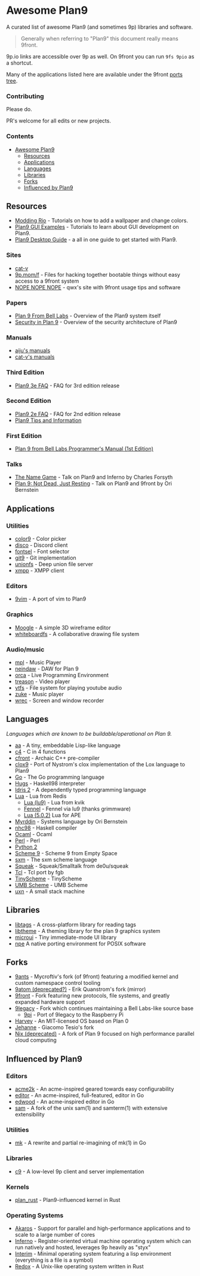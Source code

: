 # Awesome Plan9

A curated list of awesome Plan9 (and sometimes 9p) libraries and software.

> Generally when referring to "Plan9" this document really means 9front.

9p.io links are accessible over 9p as well. On 9front you can run `9fs 9pio` as a shortcut.

Many of the applications listed here are available under the 9front [ports tree](https://code.9front.org/hg/ports).

### Contributing

Please do.

PR's welcome for all edits or new projects.

### Contents

- [Awesome Plan9](#awesome-plan9)
  - [Resources](#resources)
  - [Applications](#applications)
  - [Languages](#languages)
  - [Libraries](#libraries)
  - [Forks](#forks)
  - [Influenced by Plan9](#influenced-by-plan9)

## Resources

* [Modding Rio](https://wiki.xxiivv.com/site/rio.html) - Tutorials on how to add a wallpaper and change colors.
* [Plan9 GUI Examples](https://wiki.xxiivv.com/site/plan9_c.html) - Tutorials to learn about GUI development on Plan9.
* [Plan9 Desktop Guide](https://pspodcasting.net/dan/blog/2019/plan9_desktop.html) - a all in one guide to get started with Plan9.

### Sites

* [cat-v](http://cat-v.org)
* [9p.mom/f](http://9p.mom/f) - Files for hacking together bootable things without easy access to a 9front system
* [NOPE NOPE NOPE](http://nopenopenope.net/) - qwx's site with 9front usage tips and software


### Papers

* [Plan 9 From Bell Labs](https://9p.io/sys/doc/9.pdf) - Overview of the Plan9 system itself
* [Security in Plan 9](https://9p.io/sys/doc/auth.pdf) - Overview of the security architecture of Plan9


### Manuals

* [aiju's manuals](http://man.aiju.de/)
* [cat-v's manuals](http://man.cat-v.org/9front/)

### Third Edition

* [Plan9 3e FAQ](http://www.fywss.com/plan9/plan9v3faq.html) - FAQ for 3rd edition release

### Second Edition

* [Plan9 2e FAQ](http://www.fywss.com/plan9/plan9v2faq.html) - FAQ for 2nd edition release
* [Plan9 Tips and Information](http://www.fywss.com/plan9/info/)

### First Edition

* [Plan 9 from Bell Labs Programmer's Manual (1st Edition)](http://doc.cat-v.org/plan_9/1st_edition/manual.pdf)

### Talks

* [The Name Game](https://youtu.be/3d1SHOCCDn0) - Talk on Plan9 and Inferno by Charles Forsyth
* [Plan 9: Not Dead, Just Resting](https://youtu.be/6m3GuoaxRNM) - Talk on Plan9 and 9front by Ori Bernstein

## Applications

### Utilities

* [color9](https://wiki.xxiivv.com/site/plan9_color.html) - Color picker
* [disco](https://github.com/henesy/disco) - Discord client
* [fontsel](https://git.sr.ht/~ft/fontsel) - Font selector
* [git9](https://github.com/oridb/git9) - Git implementation
* [unionfs](https://github.com/okvik/unionfs) - Deep union file server
* [xmpp](https://git.sr.ht/~ft/xmpp) - XMPP client

### Editors

* [9vim](https://vmsplice.net/9vim.html) - A port of vim to Plan9

### Graphics

* [Moogle](https://wiki.xxiivv.com/site/moogle.html) - A simple 3D wireframe editor
* [whiteboardfs](https://git.sr.ht/~amavect/whiteboardfs) - A collaborative drawing file system

### Audio/music

* [mpl](https://github.com/majiru/mpl) - Music Player
* [neindaw](https://git.sr.ht/~ft/neindaw) - DAW for Plan 9
* [orca](https://git.sr.ht/~ft/orca) - Live Programming Environment
* [treason](https://git.sr.ht/~ft/treason) - Video player
* [ytfs](https://github.com/majiru/ytfs) - File system for playing youtube audio
* [zuke](https://git.sr.ht/~ft/zuke) - Music player
* [wrec](https://git.sr.ht/~ft/wrec) - Screen and window recorder

## Languages

*Languages which are known to be buildable/operational on Plan 9.*

* [aa](https://git.sr.ht/~ft/aa) - A tiny, embeddable Lisp-like language
* [c4](https://github.com/henesy/c4) - C in 4 functions
* [cfront](http://www.quintile.net/plan9/c++/index.html) - Archaic C++ pre-compiler
* [clox9](https://github.com/henesy/clox9) -  Port of Nystrom's clox implementation of the Lox language to Plan9 
* [Go](https://golang.org/) - The Go programming language
* [Hugs](https://9p.io/wiki/plan9/Contrib_index/index.html) - Haskell98 interpreter
* [Idris 2](https://www.idris-lang.org/pages/download.html) - A dependently typed programming language
* [Lua](http://download.redis.io/releases/redis-3.0.1.tar.gz) - Lua from Redis
    * [Lua (lu9)](https://sr.ht/~kvik/lu9/) - Lua from kvik
    * [Fennel](https://fennel-lang.org/) - Fennel via lu9 (thanks grimmware)
    * [Lua (5.0.2)](https://9p.io/wiki/plan9/Contrib_index/index.html) Lua for APE
* [Myrddin](https://myrlang.org/) - Systems language by Ori Bernstein
* [nhc98](https://9p.io/sources/contrib/fernan/nhc98/) - Haskell compiler
* [Ocaml](http://caml.inria.fr/pub/distrib/ocaml-4.07/ocaml-4.07.1.tar.gz) - Ocaml
* [Perl](9p.io/sources/extra/perl.iso.bz2) - Perl
* [Python 2](http://git.9front.org/plan9front/pyhg/HEAD/info.html)
* [Scheme 9](https://t3x.org/s9fes/) - Scheme 9 from Empty Space
* [sxm](https://9p.io/wiki/plan9/Contrib_index/index.html) - The sxm scheme language
* [Squeak](https://github.com/henesy/squeak) - Squeak/Smalltalk from de0u/squeak
* [Tcl](https://9p.io/sources/contrib/fgb/root/sys/src/cmd/tcl/) - Tcl port by fgb
* [TinyScheme](https://download.sourceforge.net/tinyscheme/tinyscheme-1.41.tar.gz) - TinyScheme
* [UMB Scheme](https://9p.io/wiki/plan9/Contrib_index/index.html) - UMB Scheme
* [uxn](https://sr.ht/~rabbits/uxn/) - A small stack machine

## Libraries

* [libtags](https://git.sr.ht/~ft/libtags) - A cross-platform library for reading tags
* [libtheme](https://github.com/Plan9-Archive/libtheme) - A theming library for the plan 9 graphics system
* [microui](https://git.sr.ht/~ft/microui) - Tiny immediate-mode UI library
* [npe](https://shithub.us/sigrid/npe/HEAD/info.html) A native porting environment for POSIX software

## Forks

* [9ants](http://9gridchan.org/) - Mycroftiv's fork (of 9front) featuring a modified kernel and custom namespace control tooling
* [9atom (deprecated?)](http://mirror.postnix.pw/9atom/INSTALLERS/) - Erik Quanstrom's fork (mirror)
* [9front](http://9front.org/) - Fork featuring new protocols, file systems, and greatly expanded hardware support
* [9legacy](http://9legacy.org/) - Fork which continues maintaining a Bell Labs-like source base
  * [9pi](https://9p.io/sources/contrib/miller/) - Port of 9legacy to the Raspberry Pi
* [Harvey](https://harvey-os.org/) - An MIT-licensed OS based on Plan 0
* [Jehanne](http://jehanne.io/) - Giacomo Tesio's fork
* [Nix (deprecated)](https://lsub.org/nix/) - A fork of Plan 9 focused on high performance parallel cloud computing

## Influenced by Plan9

### Editors

* [acme2k](https://github.com/karahobny/acme2k) - An acme-inspired geared towards easy configurability
* [editor](https://github.com/jmigpin/editor) - An acme-inspired, full-featured, editor in Go
* [edwood](https://github.com/rjkroege/edwood) - An acme-inspired editor in Go
* [sam](https://github.com/deadpixi/sam) - A fork of the unix sam(1) and samterm(1) with extensive extensibility

### Utilities

* [mk](https://github.com/dcjones/mk) - A rewrite and partial re-imagining of mk(1) in Go

### Libraries

* [c9](https://git.sr.ht/~ft/c9) - A low-level 9p client and server implementation

### Kernels

* [plan_rust](https://github.com/TheEnbyperor/plan_rust) - Plan9-influenced kernel in Rust

### Operating Systems

* [Akaros](http://www.akaros.org) - Support for parallel and high-performance applications and to scale to a large number of cores
* [Inferno](http://www.vitanuova.com/inferno/) - Register-oriented virtual machine operating system which can run natively and hosted, leverages 9p heavily as "styx"
* [Interim](https://github.com/mntmn/interim) - Minimal operating system featuring a lisp environment (everything is a file is a symbol)
* [Redox](https://www.redox-os.org/) - A Unix-like operating system written in Rust
